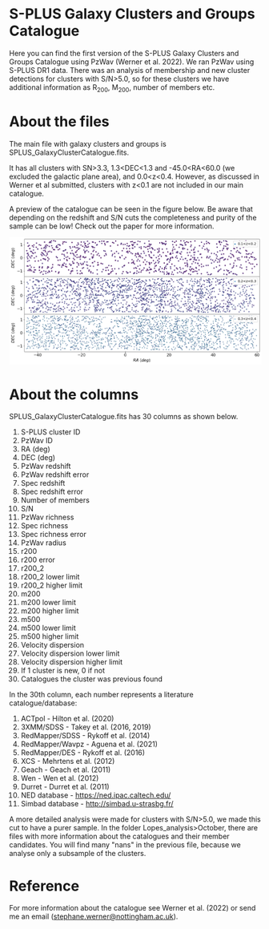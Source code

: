 # S-PLUS Galaxy Clusters and Groups Catalogue
Here you can find the first version of the S-PLUS Galaxy Clusters and Groups Catalogue using PzWav (Werner et al. 2022). We ran PzWav using S-PLUS DR1 data.
There was an analysis of membership and new cluster detections for clusters with S/N>5.0, so for these clusters we have additional information as R<sub>200</sub>, M<sub>200</sub>, number of members etc.

# About the files

The main file with galaxy clusters and groups is SPLUS_GalaxyClusterCatalogue.fits. 

It has all clusters with SN>3.3, 1.3<DEC<1.3 and -45.0<RA<60.0 (we excluded the galactic plane area), and 0.0<z<0.4. However, as discussed in Werner et al submitted, clusters with z<0.1 are not included in our main catalogue.

A preview of the catalogue can be seen in the figure below. Be aware that depending on the redshift and S/N cuts the completeness and purity of the sample can be low! Check out the paper for more information. 

![](https://github.com/stephanewerner/SPLUS_GalaxyClusterCatalogue/blob/main/SPLUS_DR1_catalogue.png) 

# About the columns

SPLUS_GalaxyClusterCatalogue.fits has 30 columns as shown below. 

1. S-PLUS cluster ID
2. PzWav ID
3. RA (deg)
4. DEC (deg)
5. PzWav redshift
6. PzWav redshift error
7. Spec redshift 
8. Spec redshift error
9. Number of members
10. S/N
11. PzWav richness
12. Spec richness
13. Spec richness error
14. PzWav radius
15. r200 
16. r200 error
17. r200_2
18. r200_2 lower limit
19. r200_2 higher limit
20. m200 
21. m200 lower limit
22. m200 higher limit
23. m500
24. m500 lower limit
25. m500 higher limit
26. Velocity dispersion
27. Velocity dispersion lower limit
28. Velocity dispersion higher limit
29. If 1 cluster is new, 0 if not
30. Catalogues the cluster was previous found

In the 30th column, each number represents a literature catalogue/database:

1. ACTpol - Hilton et al. (2020)
2. 3XMM/SDSS - Takey et al. (2016, 2019)
3. RedMapper/SDSS - Rykoff et al. (2014)
4. RedMapper/Wavpz - Aguena et al. (2021)
5. RedMapper/DES -  Rykoff et al. (2016)
6. XCS - Mehrtens et al. (2012)
7. Geach - Geach et al. (2011)
8. Wen - Wen et al. (2012)
9. Durret - Durret et al. (2011)
10. NED database - https://ned.ipac.caltech.edu/
11. Simbad database - http://simbad.u-strasbg.fr/

A more detailed analysis were made for clusters with S/N>5.0, we made this cut to have a purer sample. In the folder Lopes_analysis>October, there are files with more information about the catalogues and their member candidates. You will find many "nans" in the previous file, because we analyse only a subsample of the clusters.

# Reference

For more information about the catalogue see Werner et al. (2022) or send me an email (stephane.werner@nottingham.ac.uk). 

